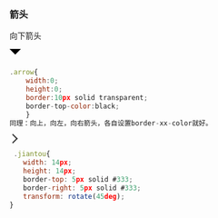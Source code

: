 
### 箭头
向下箭头
<div class="arrow"></div>

```js
.arrow{
    width:0;
    height:0;
    border:10px solid transparent; 
    border-top-color:black; 
    }
同理：向上，向左，向右箭头，各自设置border-xx-color就好。  
```
<div class="jiantou" style=" width: 10px;
    height: 10px;
    border-top: 2px solid #333;
    border-right: 2px solid #333;
    transform: rotate(45deg);"></div>

```js
 .jiantou{
　　width: 14px;
　　height: 14px;
　　border-top: 5px solid #333;
　　border-right: 5px solid #333;
　　transform: rotate(45deg);
}
```
<style>
  .arrow{
    width:0;
  height:0;
  border:10px solid transparent; 
  border-top-color:black; 
  }
</style>